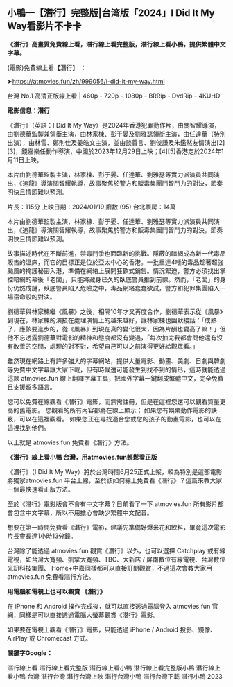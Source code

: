 ## 小鴨一【潛行】完整版|台湾版「2024」I Did It My Way看影片不卡卡

**《潛行》高畫質免費線上看，潛行線上看完整版，潛行線上看小鴨，提供繁體中文字幕。**

(電影)免費線上看【潛行】 ：

➤https://atmovies.fun/zh/999056/i-did-it-my-way.html

台灣 No.1 高清正版線上看 | 460p - 720p - 1080p - BRRip - DvdRip - 4KUHD

**電影信息：潛行**

《潛行》（英語：I Did It My Way）是2024年香港犯罪動作片，由關智耀導演，由劉德華監製兼領銜主演，由林家棟、彭于晏及劉雅瑟領銜主演，由任達華（特別出演），由林雪、鄭則仕及姜皓文主演，並由談善言、劉俊謙及朱鑑然友情演出[2][3]，錢嘉樂任動作導演，中國於2023年12月29日上映；[4][5]香港定於2024年1月11日上映。

本片由劉德華監製主演，林家棟、彭于晏、任達華、劉雅瑟等實力派演員共同演出，《追龍》導演關智耀執導，故事聚焦於警方和販毒集團鬥智鬥力的對決，節奏明快且情節難以預測。

片長：115分 上映日期：2024/01/19 廳數 (95) 台北票房：14萬

本片由劉德華監製主演，林家棟、彭于晏、任達華、劉雅瑟等實力派演員共同演出，《追龍》導演關智耀執導，故事聚焦於警方和販毒集團鬥智鬥力的對決，節奏明快且情節難以預測。

故事描述時代在不斷前進，禁毒鬥爭也面臨新的挑戰。隱蔽的暗網成為新一代毒品販售的溫床，而它的目標正是位於亞太中心的香港。一批重達4噸的毒品趁著超強颱風的掩護秘密入港，準備在網絡上展開狂歡式銷售。情況緊迫，警方必須找出掌控暗網的幕後「老闆」，只能將藏身已久的臥底警員推到前線。然而，「老闆」的身份仍然成謎，臥底警員陷入危險之中，毒品網絡蠢蠢欲試，警方和犯罪集團陷入一場宿命般的對決。

劉德華與林家棟繼《風暴》之後，相隔10年才又再度合作，劉德華表示從《風暴》到現在，林家棟的演技在處理演情上的越來越好，讓林家棟也幽默接話：「成熟了，應該要進步的，從《風暴》到現在真的變化很大，因為片酬也變高了嘛！」但他不忘透露劉德華對電影的精神和態度都沒有變過，「每次拍完我都會問他還有沒有改善的空間，處理的對不對，希望自己可以之前演得更好給觀眾看。」

雖然現在網路上有許多強大的字幕網站，提供大量電影、動畫、美劇、日劇與韓劇等免費中文字幕讓大家下載，但有時候還可能發生到找不到的情形，這時就能透過這款 atmovies.fun 線上翻譯字幕工具，把國外字幕一鍵翻成繁體中文，完全免費且支援超多語言。

您可以免費在線觀看《潛行》電影，而無需註冊，但是在這裡您還可以觀看質量更高的舊電影。 您觀看的所有內容都將在線上顯示； 如果您有娛樂動作電影的訣竅，可以在這裡觀看。 如果您正在尋找適合您或您的孩子的動畫電影，也可以在這裡找到他們。

以上就是 atmovies.fun 免費看《潛行》方法。

**《潛行》線上看小鴨 台灣，用atmovies.fun輕鬆看正版**

《潛行》（I Did It My Way）將於台灣時間6月25正式上架，較為特別是這部電影將獨家atmovies.fun 平台上線，至於該如何線上免費看《潛行》？這篇來教大家一個最快速看正版方法。

至於《潛行》電影版會不會有中文字幕？目前看了一下 atmovies.fun 所有影片都會包含中文字幕，所以不用擔心會缺少繁體中文配音。

想要在第一時間免費看《潛行》電影，建議先準備好爆米花和飲料，畢竟這次電影片長會長達1小時13分鐘。  

台灣除了能透過 atmovies.fun 觀賞《潛行》以外，也可以選擇 Catchplay 或有線電視，如台灣大寬頻、凱擘大寬頻、TBC、大新店 / 屏南數位有線電視、台灣數位光訊科技集團、 Home+中嘉同樣都可以直接訂閱觀賞，不過這次會教大家用 atmovies.fun 免費看潛行方法。

**用電腦和電視上也可以觀賞 《潛行》**

在 iPhone 和 Android 操作完成後，就可以直接透過電腦登入 atmovies.fun 官網，同樣是可以直接透過電腦大螢幕觀賞《潛行》電影。

如果要在電視上觀看《潛行》電影，只能透過 iPhone / Android 投影、鏡像、AirPlay 或 Chromecast 方式。


**關鍵字Google：**

潛行線上看
潛行線上看完整版
潛行線上看小鴨
潛行線上看完整版小鴨
潛行線上看小鴨 台灣
潛行台灣
潛行台灣上映
潛行台灣小鴨
潛行台灣下載
潛行小鴨 2023
